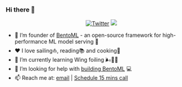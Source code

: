 ### Hi there 👋

<p align="center">
	<a href="https://twitter.com/bozhao"><img src="https://img.shields.io/twitter/follow/bozhao.svg?style=social" alt="Twitter"></a>
	<a href="https://www.linkedin.com/comm/mynetwork/discovery-see-all?usecase=PEOPLE_FOLLOWS&followMember=bozhaoyu"><img src="https://img.shields.io/badge/-bozhaoyu-blue?style=flat-square&logo=Linkedin&logoColor=white&link=https://www.linkedin.com/in/bozhaoyu/"></a>
</p>


- 🔭 I’m founder of [BentoML](https://github.com/bentoml/BentoML) - an open-source framework for high-performance ML model serving 🍱
- ❤️ I love sailing⛵️, reading📚 and cooking🍳
- 🌱 I’m currently learning Wing foiling 🌬️🏄‍♂️
- 🤔 I’m looking for help with [building BentoML](https://github.com/bentoml/BentoML) 💻
- 📫 Reach me at: [email](bo@bentoml.com) | [Schedule 15 mins call](https://calendly.com/bo-bentoml/15mins-with-bo)
